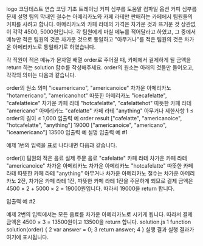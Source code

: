 logo
코딩테스트 연습
코딩 기초 트레이닝
커피 심부름
도움말
컴파일 옵션
커피 심부름
문제 설명
팀의 막내인 철수는 아메리카노와 카페 라테만 판매하는 카페에서 팀원들의 커피를 사려고 합니다. 아메리카노와 카페 라테의 가격은 차가운 것과 뜨거운 것 상관없이 각각 4500, 5000원입니다. 각 팀원에게 마실 메뉴를 적어달라고 하였고, 그 중에서 메뉴만 적은 팀원의 것은 차가운 것으로 통일하고 "아무거나"를 적은 팀원의 것은 차가운 아메리카노로 통일하기로 하였습니다.

각 직원이 적은 메뉴가 문자열 배열 order로 주어질 때, 카페에서 결제하게 될 금액을 return 하는 solution 함수를 작성해주세요. order의 원소는 아래의 것들만 들어오고, 각각의 의미는 다음과 같습니다.

order의 원소	의미
"iceamericano", "americanoice"	차가운 아메리카노
"hotamericano", "americanohot"	따뜻한 아메리카노
"icecafelatte", "cafelatteice"	차가운 카페 라테
"hotcafelatte", "cafelattehot"	따뜻한 카페 라테
"americano"	아메리카노
"cafelatte"	카페 라테
"anything"	아무거나
제한사항
1 ≤ order의 길이 ≤ 1,000
입출력 예
order	result
["cafelatte", "americanoice", "hotcafelatte", "anything"]	19000
["americanoice", "americano", "iceamericano"]	13500
입출력 예 설명
입출력 예 #1

예제 1번의 입력을 표로 나타내면 다음과 같습니다.

order[i]	팀원의 적은 음료	실제 주문 음료
"cafelatte"	카페 라테	차가운 카페 라테
"americanoice"	차가운 아메리카노	차가운 아메리카노
"hotcafelatte"	따뜻한 카페 라테	따뜻한 카페 라테
"anything"	아무거나	차가운 아메리카노
철수는 차가운 아메리카노 2잔, 차가운 카페 라테 1잔, 따뜻한 카페 라테 1잔을 주문하게 되므로 결제 금액은 4500 × 2 + 5000 × 2 = 19000원입니다. 따라서 19000을 return 합니다.

입출력 예 #2

예제 2번의 입력에서는 모든 음료를 차가운 아메리카노로 시키게 됩니다. 따라서 결제 금액은 4500 × 3 = 13500원이고 13500을 return 합니다.
solution.js
1
function solution(order) {
2
    var answer = 0;
3
    return answer;
4
}
실행 결과
실행 결과가 여기에 표시됩니다.